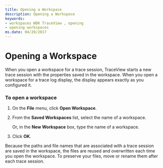 ```yaml
---
title: Opening a Workspace
description: Opening a Workspace
keywords:
- workspaces WDK TraceView , opening
- opening workspaces
ms.date: 04/20/2017
---
```


# Opening a Workspace

When you open a workspace for a trace session, TraceView starts a new trace session with the properties saved in the workspace. When you open a workspace for a trace log display, the display appears exactly as you configured it.

### <span id="to_open_a_workspace"></span><span id="TO_OPEN_A_WORKSPACE"></span>To open a workspace

1.  On the **File** menu, click **Open Workspace**.

2.  From the **Saved Workspaces** list, select the name of a workspace.

    Or, in the **New Workspace** box, type the name of a workspace.

3.  Click **OK**.

Because the paths and file names that are associated with a trace session are saved in the workspace, the files are reused and overwritten each time you open the workspace. To preserve your files, move or rename them after each trace session.
